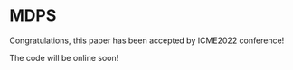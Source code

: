# MDPS

Congratulations, this paper has been accepted by ICME2022 conference!


The code will be online soon!
